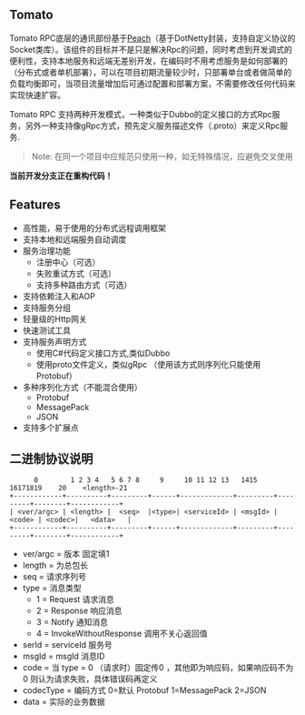 Tomato
-------------

Tomato RPC底层的通讯部份基于[Peach](https://github.com/xuanye/peach)（基于DotNetty封装，支持自定义协议的Socket类库）。该组件的目标并不是只是解决Rpc的问题，同时考虑到开发调式的便利性，支持本地服务和远端无差别开发，在编码时不用考虑服务是如何部署的（分布式或者单机部署），可以在项目初期流量较少时，只部署单台或者做简单的负载均衡即可，当项目流量增加后可通过配置和部署方案，不需要修改任何代码来实现快速扩容。

Tomato RPC 支持两种开发模式，一种类似于Dubbo的定义接口的方式Rpc服务，另外一种支持像gRpc方式，预先定义服务描述文件（.proto）来定义Rpc服务.
> Note: 在同一个项目中应规范只使用一种，如无特殊情况，应避免交叉使用


**当前开发分支正在重构代码！**

## Features

- 高性能，易于使用的分布式远程调用框架
- 支持本地和远端服务自动调度
- 服务治理功能
    - 注册中心（可选）
    - 失败重试方式（可选）
    - 支持多种路由方式（可选）
- 支持依赖注入和AOP
- 支持服务分组
- 轻量级的Http网关
- 快速测试工具
- 支持服务声明方式
    - 使用C#代码定义接口方式,类似Dubbo
    - 使用proto文件定义，类似gRpc （使用该方式则序列化只能使用Protobuf）
- 多种序列化方式（不能混合使用）
	- Protobuf
    - MessagePack
    - JSON
- 支持多个扩展点


## 二进制协议说明

```
      0        1 2 3 4   5 6 7 8     9     10 11 12 13   1415      16171819    20    <length>-21
+------------+----------+---------+------+-------------+---------+---------+--------+------------+
| <ver/argc> | <length> |  <seq>  |<type>| <serviceId> | <msgId> |  <code> | <codec>|   <data>   |
+------------+----------+---------+------+-------------+---------+---------+--------+------------+
```

+ ver/argc = 版本 固定填1
+ length = 为总包长
+ seq  = 请求序列号
+ type = 消息类型
    * 1 = Request 请求消息
    * 2 = Response 响应消息
    * 3 = Notify 通知消息
    * 4 = InvokeWithoutResponse 调用不关心返回值
+ serId = serviceId  服务号
+ msgId = msgId 消息ID
+ code = 当 type = 0 （请求时）固定传0 ，其他即为响应码，如果响应码不为0 则认为请求失败，具体错误码再定义
+ codecType = 编码方式 0=默认 Protobuf 1=MessagePack 2=JSON
+ data = 实际的业务数据
